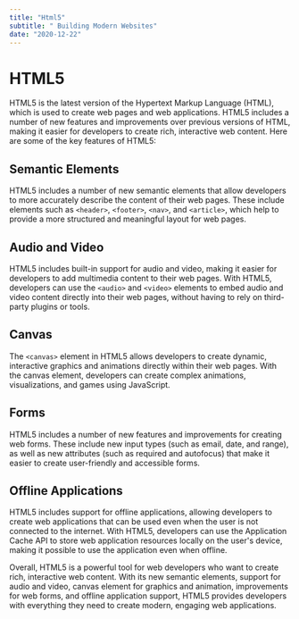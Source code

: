 ```yaml
---
title: "Html5"
subtitle: " Building Modern Websites"
date: "2020-12-22"
---
```

# HTML5

HTML5 is the latest version of the Hypertext Markup Language (HTML), which is used to create web pages and web applications. HTML5 includes a number of new features and improvements over previous versions of HTML, making it easier for developers to create rich, interactive web content. Here are some of the key features of HTML5:

## Semantic Elements

HTML5 includes a number of new semantic elements that allow developers to more accurately describe the content of their web pages. These include elements such as `<header>`, `<footer>`, `<nav>`, and `<article>`, which help to provide a more structured and meaningful layout for web pages.

## Audio and Video

HTML5 includes built-in support for audio and video, making it easier for developers to add multimedia content to their web pages. With HTML5, developers can use the `<audio>` and `<video>` elements to embed audio and video content directly into their web pages, without having to rely on third-party plugins or tools.

## Canvas

The `<canvas>` element in HTML5 allows developers to create dynamic, interactive graphics and animations directly within their web pages. With the canvas element, developers can create complex animations, visualizations, and games using JavaScript.

## Forms

HTML5 includes a number of new features and improvements for creating web forms. These include new input types (such as email, date, and range), as well as new attributes (such as required and autofocus) that make it easier to create user-friendly and accessible forms.

## Offline Applications

HTML5 includes support for offline applications, allowing developers to create web applications that can be used even when the user is not connected to the internet. With HTML5, developers can use the Application Cache API to store web application resources locally on the user's device, making it possible to use the application even when offline.

Overall, HTML5 is a powerful tool for web developers who want to create rich, interactive web content. With its new semantic elements, support for audio and video, canvas element for graphics and animation, improvements for web forms, and offline application support, HTML5 provides developers with everything they need to create modern, engaging web applications.